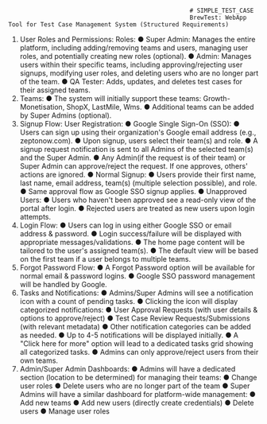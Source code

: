                                                       # SIMPLE_TEST_CASE
                                                       BrewTest: WebApp Tool for Test Case Management System (Structured Requirements)
1. User Roles and Permissions:
Roles:
● Super Admin: Manages the entire platform, including adding/removing teams
and users, managing user roles, and potentially creating new roles (optional).
● Admin: Manages users within their specific teams, including approving/rejecting
user signups, modifying user roles, and deleting users who are no longer part of
the team.
● QA Tester: Adds, updates, and deletes test cases for their assigned teams.
2. Teams:
● The system will initially support these teams: Growth-Monetisation, ShopX,
LastMile, Wms.
● Additional teams can be added by Super Admins (optional).
3. Signup Flow:
User Registration:
● Google Single Sign-On (SSO):
● Users can sign up using their organization's Google email address (e.g.,
zeptonow.com).
● Upon signup, users select their team(s) and role.
● A signup request notification is sent to all Admins of the selected team(s)
and the Super Admin.
● Any Admin(if the request is of their team) or Super Admin can
approve/reject the request. If one approves, others' actions are ignored.
● Normal Signup:
● Users provide their first name, last name, email address, team(s)
(multiple selection possible), and role.
● Same approval flow as Google SSO signup applies.
● Unapproved Users:
● Users who haven't been approved see a read-only view of the portal after
login.
● Rejected users are treated as new users upon login attempts.
4. Login Flow:
● Users can log in using either Google SSO or email address & password.
● Login success/failure will be displayed with appropriate messages/validations.
● The home page content will be tailored to the user's assigned team(s).
● The default view will be based on the first team if a user belongs to multiple
teams.
5. Forgot Password Flow:
● A Forgot Password option will be available for normal email & password logins.
● Google SSO password management will be handled by Google.
6. Tasks and Notifications:
● Admins/Super Admins will see a notification icon with a count of pending tasks.
● Clicking the icon will display categorized notifications:
● User Approval Requests (with user details & options to approve/reject)
● Test Case Review Requests/Submissions (with relevant metadata)
● Other notification categories can be added as needed.
● Up to 4-5 notifications will be displayed initially.
● A "Click here for more" option will lead to a dedicated tasks grid showing all
categorized tasks.
● Admins can only approve/reject users from their own teams.
7. Admin/Super Admin Dashboards:
● Admins will have a dedicated section (location to be determined) for managing
their teams:
● Change user roles
● Delete users who are no longer part of the team
● Super Admins will have a similar dashboard for platform-wide management:
● Add new teams
● Add new users (directly create credentials)
● Delete users
● Manage user roles
